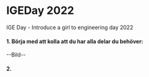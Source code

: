 # IGEDay 2022
IGE Day - Introduce a girl to engineering day 2022

#### 1. Börja med att kolla att du har alla delar du behöver:
--Bild--

#### 2. 